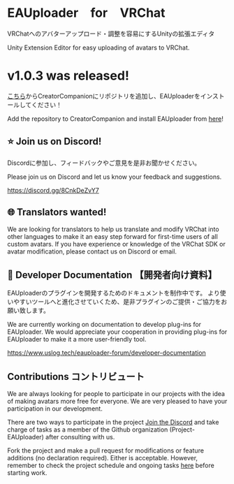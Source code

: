 # EAUploader　for　VRChat
VRChatへのアバターアップロード・調整を容易にするUnityの拡張エディタ

Unity Extension Editor for easy uploading of avatars to VRChat.


# v1.0.3 was released!
[こちら](vcc://vpm/addRepo?url=https://project-eauploader.github.io/EAUploader-for-VRChat/registry.json)からCreatorCompanionにリポジトリを追加し、EAUploaderをインストールしてください！

Add the repository to CreatorCompanion and install EAUploader from [here](vcc://vpm/addRepo?url=https://project-eauploader.github.io/EAUploader-for-VRChat/registry.json)!

## ⭐ Join us on Discord!
Discordに参加し、フィードバックやご意見を是非お聞かせください。

Please join us on Discord and let us know your feedback and suggestions.

https://discord.gg/8CnkDeZvY7

## 🌐 Translators wanted!
We are looking for translators to help us translate and modify VRChat into other languages to make it an easy step forward for first-time users of all custom avatars. If you have experience or knowledge of the VRChat SDK or avatar modification, please contact us on Discord or email.

## 📄 Developer Documentation 【開発者向け資料】
EAUploaderのプラグインを開発するためのドキュメントを制作中です。
より使いやすいツールへと進化させていくため、是非プラグインのご提供・ご協力をお願い致します。

We are currently working on documentation to develop plug-ins for EAUploader.
We would appreciate your cooperation in providing plug-ins for EAUploader to make it a more user-friendly tool.

https://www.uslog.tech/eauploader-forum/developer-documentation

## Contributions コントリビュート
We are always looking for people to participate in our projects with the idea of making avatars more free for everyone. We are very pleased to have your participation in our development.

There are two ways to participate in the project
[Join the Discord](https://discord.gg/yYFru7brra) and take charge of tasks as a member of the Github organization (Project-EAUploader) after consulting with us.


Fork the project and make a pull request for modifications or feature additions (no declaration required).
Either is acceptable. However, remember to check the project schedule and ongoing tasks [here](https://github.com/orgs/Project-EAUploader/projects/1) before starting work.
